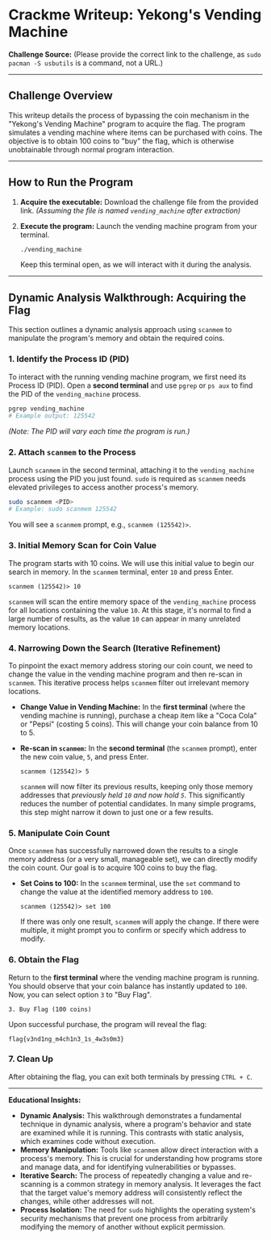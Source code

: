 # Crackme Writeup: Yekong's Vending Machine

**Challenge Source:** (Please provide the correct link to the challenge, as `sudo pacman -S usbutils` is a command, not a URL.)

---

## Challenge Overview

This writeup details the process of bypassing the coin mechanism in the "Yekong's Vending Machine" program to acquire the flag. The program simulates a vending machine where items can be purchased with coins. The objective is to obtain 100 coins to "buy" the flag, which is otherwise unobtainable through normal program interaction.

---

## How to Run the Program

1.  **Acquire the executable:**
    Download the challenge file from the provided link.
    *(Assuming the file is named `vending_machine` after extraction)*

2.  **Execute the program:**
    Launch the vending machine program from your terminal.

    ```bash
    ./vending_machine
    ```
    Keep this terminal open, as we will interact with it during the analysis.

---

## Dynamic Analysis Walkthrough: Acquiring the Flag

This section outlines a dynamic analysis approach using `scanmem` to manipulate the program's memory and obtain the required coins.

### 1. Identify the Process ID (PID)

To interact with the running vending machine program, we first need its Process ID (PID). Open a **second terminal** and use `pgrep` or `ps aux` to find the PID of the `vending_machine` process.

```bash
pgrep vending_machine
# Example output: 125542
```
*(Note: The PID will vary each time the program is run.)*

### 2. Attach `scanmem` to the Process

Launch `scanmem` in the second terminal, attaching it to the `vending_machine` process using the PID you just found. `sudo` is required as `scanmem` needs elevated privileges to access another process's memory.

```bash
sudo scanmem <PID>
# Example: sudo scanmem 125542
```
You will see a `scanmem` prompt, e.g., `scanmem (125542)>`.

### 3. Initial Memory Scan for Coin Value

The program starts with 10 coins. We will use this initial value to begin our search in memory. In the `scanmem` terminal, enter `10` and press Enter.

```
scanmem (125542)> 10
```
`scanmem` will scan the entire memory space of the `vending_machine` process for all locations containing the value `10`. At this stage, it's normal to find a large number of results, as the value `10` can appear in many unrelated memory locations.

### 4. Narrowing Down the Search (Iterative Refinement)

To pinpoint the exact memory address storing our coin count, we need to change the value in the vending machine program and then re-scan in `scanmem`. This iterative process helps `scanmem` filter out irrelevant memory locations.

*   **Change Value in Vending Machine:** In the **first terminal** (where the vending machine is running), purchase a cheap item like a "Coca Cola" or "Pepsi" (costing 5 coins). This will change your coin balance from 10 to 5.

*   **Re-scan in `scanmem`:** In the **second terminal** (the `scanmem` prompt), enter the new coin value, `5`, and press Enter.

    ```
    scanmem (125542)> 5
    ```
    `scanmem` will now filter its previous results, keeping only those memory addresses that *previously held `10` and now hold `5`*. This significantly reduces the number of potential candidates. In many simple programs, this step might narrow it down to just one or a few results.

### 5. Manipulate Coin Count

Once `scanmem` has successfully narrowed down the results to a single memory address (or a very small, manageable set), we can directly modify the coin count. Our goal is to acquire 100 coins to buy the flag.

*   **Set Coins to 100:** In the `scanmem` terminal, use the `set` command to change the value at the identified memory address to `100`.

    ```
    scanmem (125542)> set 100
    ```
    If there was only one result, `scanmem` will apply the change. If there were multiple, it might prompt you to confirm or specify which address to modify.

### 6. Obtain the Flag

Return to the **first terminal** where the vending machine program is running. You should observe that your coin balance has instantly updated to `100`. Now, you can select option `3` to "Buy Flag".

```
3. Buy Flag (100 coins)
```
Upon successful purchase, the program will reveal the flag:

```
flag{v3nd1ng_m4ch1n3_1s_4w3s0m3}
```

### 7. Clean Up

After obtaining the flag, you can exit both terminals by pressing `CTRL + C`.

---

**Educational Insights:**

*   **Dynamic Analysis:** This walkthrough demonstrates a fundamental technique in dynamic analysis, where a program's behavior and state are examined while it is running. This contrasts with static analysis, which examines code without execution.
*   **Memory Manipulation:** Tools like `scanmem` allow direct interaction with a process's memory. This is crucial for understanding how programs store and manage data, and for identifying vulnerabilities or bypasses.
*   **Iterative Search:** The process of repeatedly changing a value and re-scanning is a common strategy in memory analysis. It leverages the fact that the target value's memory address will consistently reflect the changes, while other addresses will not.
*   **Process Isolation:** The need for `sudo` highlights the operating system's security mechanisms that prevent one process from arbitrarily modifying the memory of another without explicit permission.